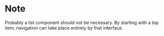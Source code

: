 # Note
Probably a list component should not be necessary. By starting with a top item, navigation can take place entirely by that interface.